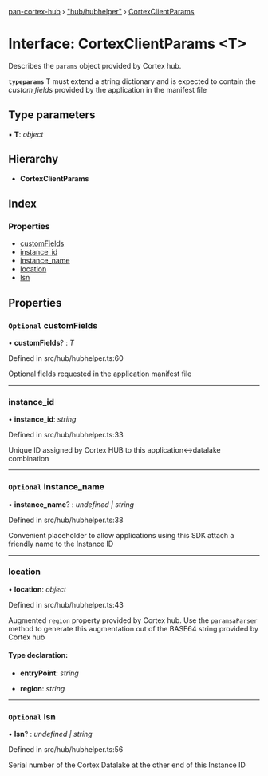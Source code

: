 [pan-cortex-hub](../README.md) › ["hub/hubhelper"](../modules/_hub_hubhelper_.md) › [CortexClientParams](_hub_hubhelper_.cortexclientparams.md)

# Interface: CortexClientParams <**T**>

Describes the `params` object provided by Cortex hub.

**`typeparams`** T must extend a string dictionary and is expected to contain the
*custom fields* provided by the application in the manifest file

## Type parameters

▪ **T**: *object*

## Hierarchy

* **CortexClientParams**

## Index

### Properties

* [customFields](_hub_hubhelper_.cortexclientparams.md#optional-customfields)
* [instance_id](_hub_hubhelper_.cortexclientparams.md#instance_id)
* [instance_name](_hub_hubhelper_.cortexclientparams.md#optional-instance_name)
* [location](_hub_hubhelper_.cortexclientparams.md#location)
* [lsn](_hub_hubhelper_.cortexclientparams.md#optional-lsn)

## Properties

### `Optional` customFields

• **customFields**? : *T*

Defined in src/hub/hubhelper.ts:60

Optional fields requested in the application manifest file

___

###  instance_id

• **instance_id**: *string*

Defined in src/hub/hubhelper.ts:33

Unique ID assigned by Cortex HUB to this application<->datalake combination

___

### `Optional` instance_name

• **instance_name**? : *undefined | string*

Defined in src/hub/hubhelper.ts:38

Convenient placeholder to allow applications using this SDK attach a friendly name to
the Instance ID

___

###  location

• **location**: *object*

Defined in src/hub/hubhelper.ts:43

Augmented `region` property provided by Cortex hub. Use the `paramsaParser` method to generate
this augmentation out of the BASE64 string provided by Cortex hub

#### Type declaration:

* **entryPoint**: *string*

* **region**: *string*

___

### `Optional` lsn

• **lsn**? : *undefined | string*

Defined in src/hub/hubhelper.ts:56

Serial number of the Cortex Datalake at the other end of this Instance ID
